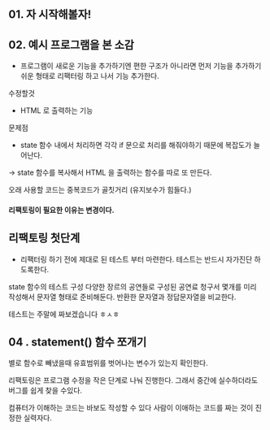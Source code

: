 ## 01. 자 시작해볼자!

## 02. 예시 프로그램을 본 소감

- 프로그램이 새로운 기능을 추가하기엔 편한 구조가 아니라면 먼저 기능을 추가하기 쉬운 형태로 리팩터링 하고 나서 기능 추가한다.

수정할것 
- HTML 로 출력하는 기능

문제점 
- state 함수 내에서 처리하면 각각 if 문으로 처리를 해줘야하기 때문에 복잡도가 늘어난다.

-> state 함수를 복사해서 HTML 을 출력하는 함수를 따로 또 만든다.

오래 사용할  코드는 중복코드가 골칫거리 (유지보수가 힘들다.)

#### 리팩토링이 필요한 이유는 변경이다.


## 리팩토링 첫단계 


- 리팩터링 하기 전에 제대로 된 테스트 부터 마련한다. 테스트는 반드시 자가진단 하도록한다. 

state 함수의 테스트 구성
다양한 장르의 공연들로 구성된 공연료 청구서 몇개를 미리 작성해서 문자열 형태로 준비해둔다. 
반환한 문자열과 정답문자열을 비교한다. 

테스트는 주말에 짜보겠습니다 ㅎㅅㅎ

## 04 . statement() 함수 쪼개기

별로 함수로 빼냈을때 유효범위를 벗어나는 변수가 있는지 확인한다. 
 
리팩토링은 프로그램 수정을 작은 단계로 나눠 진행한다. 그래서 중간에 실수하더라도 버그를 쉽게 찾을 수있다.

컴퓨터가 이해하는 코드는 바보도 작성할 수 있다 사람이 이애하는 코드를 짜는 것이 진정한 실력자다.

